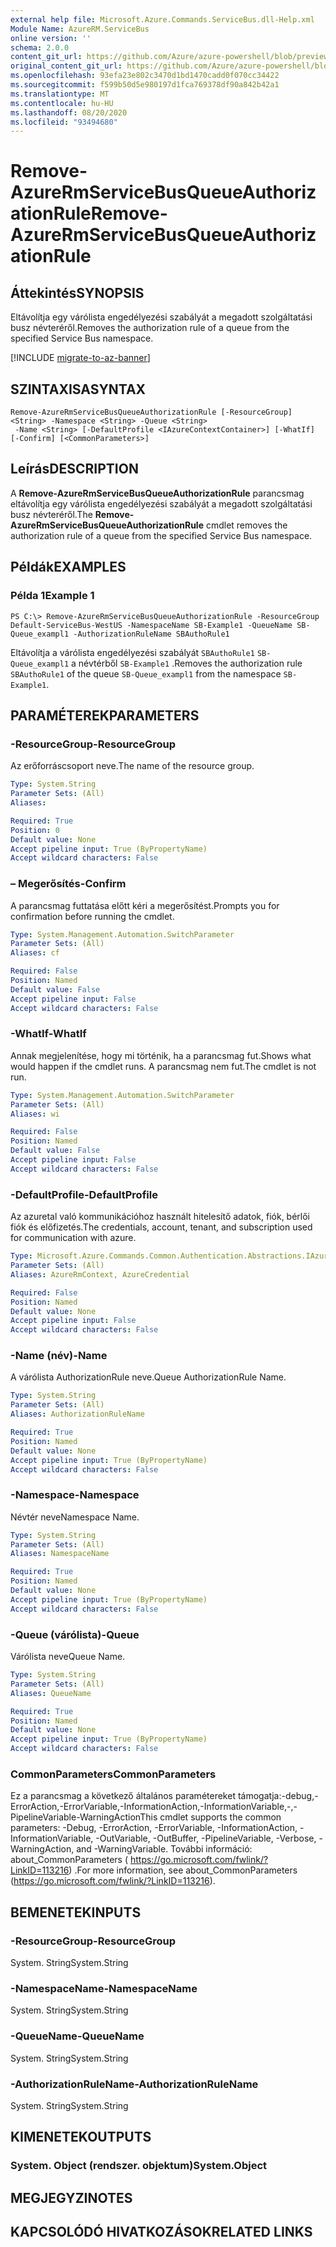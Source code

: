 ```yaml
---
external help file: Microsoft.Azure.Commands.ServiceBus.dll-Help.xml
Module Name: AzureRM.ServiceBus
online version: ''
schema: 2.0.0
content_git_url: https://github.com/Azure/azure-powershell/blob/preview/src/ResourceManager/ServiceBus/Commands.ServiceBus/help/Remove-AzureRmServiceBusQueueAuthorizationRule.md
original_content_git_url: https://github.com/Azure/azure-powershell/blob/preview/src/ResourceManager/ServiceBus/Commands.ServiceBus/help/Remove-AzureRmServiceBusQueueAuthorizationRule.md
ms.openlocfilehash: 93efa23e802c3470d1bd1470cadd0f070cc34422
ms.sourcegitcommit: f599b50d5e980197d1fca769378df90a842b42a1
ms.translationtype: MT
ms.contentlocale: hu-HU
ms.lasthandoff: 08/20/2020
ms.locfileid: "93494680"
---
```

# <span data-ttu-id="7941c-101">Remove-AzureRmServiceBusQueueAuthorizationRule</span><span class="sxs-lookup"><span data-stu-id="7941c-101">Remove-AzureRmServiceBusQueueAuthorizationRule</span></span>

## <span data-ttu-id="7941c-102">Áttekintés</span><span class="sxs-lookup"><span data-stu-id="7941c-102">SYNOPSIS</span></span>
<span data-ttu-id="7941c-103">Eltávolítja egy várólista engedélyezési szabályát a megadott szolgáltatási busz névteréről.</span><span class="sxs-lookup"><span data-stu-id="7941c-103">Removes the authorization rule of a queue from the specified Service Bus namespace.</span></span>

[!INCLUDE [migrate-to-az-banner](../../includes/migrate-to-az-banner.md)]

## <span data-ttu-id="7941c-104">SZINTAXISA</span><span class="sxs-lookup"><span data-stu-id="7941c-104">SYNTAX</span></span>

```
Remove-AzureRmServiceBusQueueAuthorizationRule [-ResourceGroup] <String> -Namespace <String> -Queue <String>
 -Name <String> [-DefaultProfile <IAzureContextContainer>] [-WhatIf] [-Confirm] [<CommonParameters>]
```

## <span data-ttu-id="7941c-105">Leírás</span><span class="sxs-lookup"><span data-stu-id="7941c-105">DESCRIPTION</span></span>
<span data-ttu-id="7941c-106">A **Remove-AzureRmServiceBusQueueAuthorizationRule** parancsmag eltávolítja egy várólista engedélyezési szabályát a megadott szolgáltatási busz névteréről.</span><span class="sxs-lookup"><span data-stu-id="7941c-106">The **Remove-AzureRmServiceBusQueueAuthorizationRule** cmdlet removes the authorization rule of a queue from the specified Service Bus namespace.</span></span>

## <span data-ttu-id="7941c-107">Példák</span><span class="sxs-lookup"><span data-stu-id="7941c-107">EXAMPLES</span></span>

### <span data-ttu-id="7941c-108">Példa 1</span><span class="sxs-lookup"><span data-stu-id="7941c-108">Example 1</span></span>
```
PS C:\> Remove-AzureRmServiceBusQueueAuthorizationRule -ResourceGroup Default-ServiceBus-WestUS -NamespaceName SB-Example1 -QueueName SB-Queue_exampl1 -AuthorizationRuleName SBAuthoRule1
```

<span data-ttu-id="7941c-109">Eltávolítja a várólista engedélyezési szabályát `SBAuthoRule1` `SB-Queue_exampl1` a névtérből `SB-Example1` .</span><span class="sxs-lookup"><span data-stu-id="7941c-109">Removes the authorization rule `SBAuthoRule1` of the queue `SB-Queue_exampl1` from the namespace `SB-Example1`.</span></span>

## <span data-ttu-id="7941c-110">PARAMÉTEREK</span><span class="sxs-lookup"><span data-stu-id="7941c-110">PARAMETERS</span></span>

### <span data-ttu-id="7941c-111">-ResourceGroup</span><span class="sxs-lookup"><span data-stu-id="7941c-111">-ResourceGroup</span></span>
<span data-ttu-id="7941c-112">Az erőforráscsoport neve.</span><span class="sxs-lookup"><span data-stu-id="7941c-112">The name of the resource group.</span></span>

```yaml
Type: System.String
Parameter Sets: (All)
Aliases: 

Required: True
Position: 0
Default value: None
Accept pipeline input: True (ByPropertyName)
Accept wildcard characters: False
```

### <span data-ttu-id="7941c-113">– Megerősítés</span><span class="sxs-lookup"><span data-stu-id="7941c-113">-Confirm</span></span>
<span data-ttu-id="7941c-114">A parancsmag futtatása előtt kéri a megerősítést.</span><span class="sxs-lookup"><span data-stu-id="7941c-114">Prompts you for confirmation before running the cmdlet.</span></span>

```yaml
Type: System.Management.Automation.SwitchParameter
Parameter Sets: (All)
Aliases: cf

Required: False
Position: Named
Default value: False
Accept pipeline input: False
Accept wildcard characters: False
```

### <span data-ttu-id="7941c-115">-WhatIf</span><span class="sxs-lookup"><span data-stu-id="7941c-115">-WhatIf</span></span>
<span data-ttu-id="7941c-116">Annak megjelenítése, hogy mi történik, ha a parancsmag fut.</span><span class="sxs-lookup"><span data-stu-id="7941c-116">Shows what would happen if the cmdlet runs.</span></span>
<span data-ttu-id="7941c-117">A parancsmag nem fut.</span><span class="sxs-lookup"><span data-stu-id="7941c-117">The cmdlet is not run.</span></span>

```yaml
Type: System.Management.Automation.SwitchParameter
Parameter Sets: (All)
Aliases: wi

Required: False
Position: Named
Default value: False
Accept pipeline input: False
Accept wildcard characters: False
```

### <span data-ttu-id="7941c-118">-DefaultProfile</span><span class="sxs-lookup"><span data-stu-id="7941c-118">-DefaultProfile</span></span>
<span data-ttu-id="7941c-119">Az azuretal való kommunikációhoz használt hitelesítő adatok, fiók, bérlői fiók és előfizetés.</span><span class="sxs-lookup"><span data-stu-id="7941c-119">The credentials, account, tenant, and subscription used for communication with azure.</span></span>

```yaml
Type: Microsoft.Azure.Commands.Common.Authentication.Abstractions.IAzureContextContainer
Parameter Sets: (All)
Aliases: AzureRmContext, AzureCredential

Required: False
Position: Named
Default value: None
Accept pipeline input: False
Accept wildcard characters: False
```

### <span data-ttu-id="7941c-120">-Name (név)</span><span class="sxs-lookup"><span data-stu-id="7941c-120">-Name</span></span>
<span data-ttu-id="7941c-121">A várólista AuthorizationRule neve.</span><span class="sxs-lookup"><span data-stu-id="7941c-121">Queue AuthorizationRule Name.</span></span>

```yaml
Type: System.String
Parameter Sets: (All)
Aliases: AuthorizationRuleName

Required: True
Position: Named
Default value: None
Accept pipeline input: True (ByPropertyName)
Accept wildcard characters: False
```

### <span data-ttu-id="7941c-122">-Namespace</span><span class="sxs-lookup"><span data-stu-id="7941c-122">-Namespace</span></span>
<span data-ttu-id="7941c-123">Névtér neve</span><span class="sxs-lookup"><span data-stu-id="7941c-123">Namespace Name.</span></span>

```yaml
Type: System.String
Parameter Sets: (All)
Aliases: NamespaceName

Required: True
Position: Named
Default value: None
Accept pipeline input: True (ByPropertyName)
Accept wildcard characters: False
```

### <span data-ttu-id="7941c-124">-Queue (várólista)</span><span class="sxs-lookup"><span data-stu-id="7941c-124">-Queue</span></span>
<span data-ttu-id="7941c-125">Várólista neve</span><span class="sxs-lookup"><span data-stu-id="7941c-125">Queue Name.</span></span>

```yaml
Type: System.String
Parameter Sets: (All)
Aliases: QueueName

Required: True
Position: Named
Default value: None
Accept pipeline input: True (ByPropertyName)
Accept wildcard characters: False
```

### <span data-ttu-id="7941c-126">CommonParameters</span><span class="sxs-lookup"><span data-stu-id="7941c-126">CommonParameters</span></span>
<span data-ttu-id="7941c-127">Ez a parancsmag a következő általános paramétereket támogatja:-debug,-ErrorAction,-ErrorVariable,-InformationAction,-InformationVariable,-,-PipelineVariable-WarningAction</span><span class="sxs-lookup"><span data-stu-id="7941c-127">This cmdlet supports the common parameters: -Debug, -ErrorAction, -ErrorVariable, -InformationAction, -InformationVariable, -OutVariable, -OutBuffer, -PipelineVariable, -Verbose, -WarningAction, and -WarningVariable.</span></span> <span data-ttu-id="7941c-128">További információ: about_CommonParameters ( https://go.microsoft.com/fwlink/?LinkID=113216) .</span><span class="sxs-lookup"><span data-stu-id="7941c-128">For more information, see about_CommonParameters (https://go.microsoft.com/fwlink/?LinkID=113216).</span></span>

## <span data-ttu-id="7941c-129">BEMENETEK</span><span class="sxs-lookup"><span data-stu-id="7941c-129">INPUTS</span></span>

### <span data-ttu-id="7941c-130">-ResourceGroup</span><span class="sxs-lookup"><span data-stu-id="7941c-130">-ResourceGroup</span></span>
 <span data-ttu-id="7941c-131">System. String</span><span class="sxs-lookup"><span data-stu-id="7941c-131">System.String</span></span>

### <span data-ttu-id="7941c-132">-NamespaceName</span><span class="sxs-lookup"><span data-stu-id="7941c-132">-NamespaceName</span></span>
 <span data-ttu-id="7941c-133">System. String</span><span class="sxs-lookup"><span data-stu-id="7941c-133">System.String</span></span>

### <span data-ttu-id="7941c-134">-QueueName</span><span class="sxs-lookup"><span data-stu-id="7941c-134">-QueueName</span></span>
 <span data-ttu-id="7941c-135">System. String</span><span class="sxs-lookup"><span data-stu-id="7941c-135">System.String</span></span>

### <span data-ttu-id="7941c-136">-AuthorizationRuleName</span><span class="sxs-lookup"><span data-stu-id="7941c-136">-AuthorizationRuleName</span></span>
 <span data-ttu-id="7941c-137">System. String</span><span class="sxs-lookup"><span data-stu-id="7941c-137">System.String</span></span>

## <span data-ttu-id="7941c-138">KIMENETEK</span><span class="sxs-lookup"><span data-stu-id="7941c-138">OUTPUTS</span></span>

### <span data-ttu-id="7941c-139">System. Object (rendszer. objektum)</span><span class="sxs-lookup"><span data-stu-id="7941c-139">System.Object</span></span>

## <span data-ttu-id="7941c-140">MEGJEGYZI</span><span class="sxs-lookup"><span data-stu-id="7941c-140">NOTES</span></span>

## <span data-ttu-id="7941c-141">KAPCSOLÓDÓ HIVATKOZÁSOK</span><span class="sxs-lookup"><span data-stu-id="7941c-141">RELATED LINKS</span></span>

